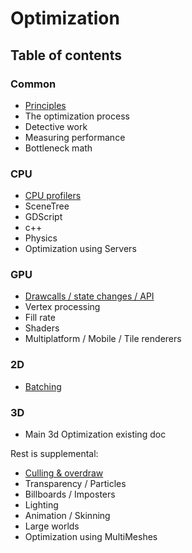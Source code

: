 # Optimization
## Table of contents

### Common
* [Principles](common/common.md)
* The optimization process
* Detective work
* Measuring performance
* Bottleneck math
### CPU
* [CPU profilers](cpu/cpu.md)
* SceneTree
* GDScript
* c++
* Physics
* Optimization using Servers
### GPU
* [Drawcalls / state changes / API](gpu/gpu.md)
* Vertex processing
* Fill rate
* Shaders
* Multiplatform / Mobile / Tile renderers

### 2D
* [Batching](2d/batching.md)
### 3D
* Main 3d Optimization existing doc

Rest is supplemental:
* [Culling & overdraw](3d/3d.md)
* Transparency / Particles
* Billboards / Imposters
* Lighting
* Animation / Skinning
* Large worlds
* Optimization using MultiMeshes
